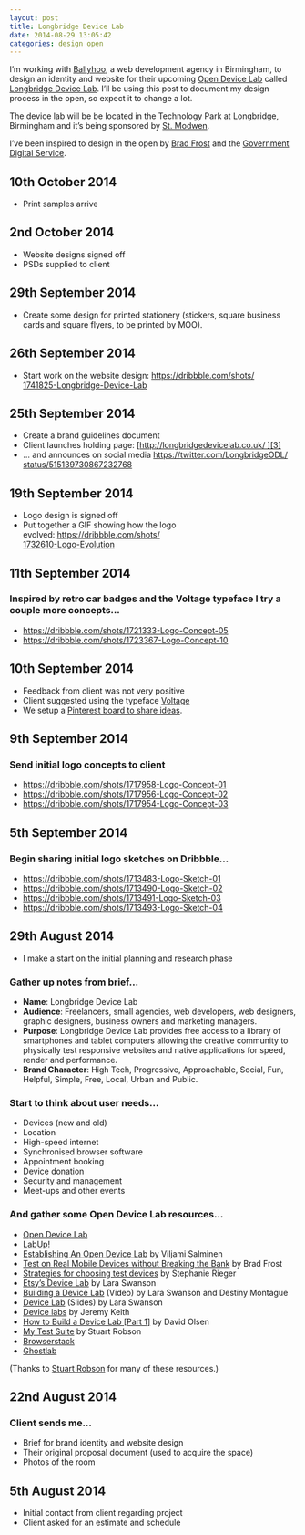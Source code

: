 ```yaml
---
layout: post
title: Longbridge Device Lab
date: 2014-08-29 13:05:42
categories: design open
---
```


I’m working with [Ballyhoo][1], a web development agency in Birmingham, to design an identity and website for their upcoming [Open Device Lab][2] called [Longbridge Device Lab][3]. I’ll be using this post to document my design process in the open, so expect it to change a lot.

<!--more-->

The device lab will be be located in the Technology Park at Longbridge, Birmingham and it’s being sponsored by [St. Modwen][4].

I’ve been inspired to design in the open by [Brad Frost][5] and the [Government Digital Service][6].

## 10th October 2014

  * Print samples arrive

## 2nd October 2014

  * Website designs signed off
  * PSDs supplied to client

## 29th September 2014

  * Create some design for printed stationery (stickers, square business cards and square flyers, to be printed by MOO).

## 26th September 2014

  * Start work on the website design: [https://dribbble.com/shots/  
    1741825-Longbridge-Device-Lab][7]

## 25th September 2014

  * Create a brand guidelines document
  * Client launches holding page: [http://longbridgedevicelab.co.uk/ ][3]
  * … and announces on social media [https://twitter.com/LongbridgeODL/  
    status/515139730867232768][8]

## 19th September 2014

  * Logo design is signed off
  * Put together a GIF showing how the logo evolved: [https://dribbble.com/shots/  
    1732610-Logo-Evolution][9]

## 11th September 2014

### Inspired by retro car badges and the Voltage typeface I try a couple more concepts…

  * <https://dribbble.com/shots/1721333-Logo-Concept-05>
  * <https://dribbble.com/shots/1723367-Logo-Concept-10>

## 10th September 2014

  * Feedback from client was not very positive
  * Client suggested using the typeface [Voltage][10]
  * We setup a [Pinterest board to share ideas][11].

## 9th September 2014

### Send initial logo concepts to client

  * <https://dribbble.com/shots/1717958-Logo-Concept-01>
  * <https://dribbble.com/shots/1717956-Logo-Concept-02>
  * <https://dribbble.com/shots/1717954-Logo-Concept-03>

## 5th September 2014

### Begin sharing initial logo sketches on Dribbble…

  * <https://dribbble.com/shots/1713483-Logo-Sketch-01>
  * <https://dribbble.com/shots/1713490-Logo-Sketch-02>
  * <https://dribbble.com/shots/1713491-Logo-Sketch-03>
  * <https://dribbble.com/shots/1713493-Logo-Sketch-04>

## 29th August 2014

  * I make a start on the initial planning and research phase

### Gather up notes from brief…

  * **Name**: Longbridge Device Lab
  * **Audience**: Freelancers, small agencies, web developers, web designers, graphic designers, business owners and marketing managers.
  * **Purpose**: Longbridge Device Lab provides free access to a library of smartphones and tablet computers allowing the creative community to physically test responsive websites and native applications for speed, render and performance.
  * **Brand Character**: High Tech, Progressive, Approachable, Social, Fun, Helpful, Simple, Free, Local, Urban and Public.

### Start to think about user needs…

  * Devices (new and old)
  * Location
  * High-speed internet
  * Synchronised browser software
  * Appointment booking
  * Device donation
  * Security and management
  * Meet-ups and other events

### And gather some Open Device Lab resources…

  * [Open Device Lab][2]
  * [LabUp!][12]
  * [Establishing An Open Device Lab][13] by Viljami Salminen
  * [Test on Real Mobile Devices without Breaking the Bank][14] by Brad Frost
  * [Strategies for choosing test devices][15] by Stephanie Rieger
  * [Etsy’s Device Lab][16] by Lara Swanson
  * [Building a Device Lab][17] (Video) by Lara Swanson and Destiny Montague
  * [Device Lab][18] (Slides) by Lara Swanson
  * [Device labs][19] by Jeremy Keith
  * [How to Build a Device Lab [Part 1]][20] by David Olsen
  * [My Test Suite][21] by Stuart Robson
  * [Browserstack][22]
  * [Ghostlab][23]

(Thanks to [Stuart Robson][24] for many of these resources.)

## 22nd August 2014

### Client sends me…

  * Brief for brand identity and website design
  * Their original proposal document (used to acquire the space)
  * Photos of the room

## 5th August 2014

  * Initial contact from client regarding project
  * Client asked for an estimate and schedule

 [1]: http://www.ballyhoo.co.uk/
 [2]: http://opendevicelab.com/
 [3]: http://longbridgedevicelab.co.uk/
 [4]: http://www.stmodwen.co.uk/
 [5]: http://bradfrostweb.com/blog/post/designing-in-the-open/ "Designing In The Open"
 [6]: https://www.gov.uk/design-principles#tenth "Make things open: it makes things better"
 [7]: https://dribbble.com/shots/1741825-Longbridge-Device-Lab
 [8]: https://twitter.com/LongbridgeODL/status/515139730867232768
 [9]: https://dribbble.com/shots/1732610-Logo-Evolution
 [10]: http://www.myfonts.com/fonts/laura-worthington/voltage/ "Voltage on Myfonts"
 [11]: http://www.pinterest.com/benjystanton/longbridge-design-lab/ "Longbridge Device Lab Pinterest board"
 [12]: http://lab-up.org/
 [13]: http://www.smashingmagazine.com/2012/09/24/establishing-an-open-device-lab/
 [14]: http://bradfrostweb.com/blog/mobile/test-on-real-mobile-devices-without-breaking-the-bank/
 [15]: http://stephanierieger.com/strategies-for-choosing-test-devices/
 [16]: http://codeascraft.com/2013/08/09/mobile-device-lab/
 [17]: https://www.youtube.com/watch?v=kOf2DwondEc
 [18]: http://laraswanson.com/devicelab/
 [19]: http://adactio.com/journal/5622
 [20]: http://eduniverse.org/how-build-device-lab-part-1
 [21]: http://mytestsuite.tumblr.com/
 [22]: http://www.browserstack.com/
 [23]: http://vanamco.com/ghostlab/
 [24]: https://twitter.com/StuRobson